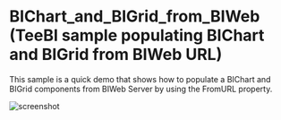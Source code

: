 BIChart_and_BIGrid_from_BIWeb (TeeBI sample populating BIChart and BIGrid from BIWeb URL)
=========

This sample is a quick demo that shows how to populate a BIChart and BIGrid components from BIWeb Server by using the FromURL property.

![screenshot](https://github.com/PepJorge/TeeBI-Samples/blob/master/BIChart_and_BIGrid_from_BIWeb\Screenshots/TeeBI_FromURL1.png "TeeBI from URL")

